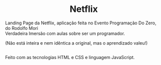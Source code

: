 <h1 align="center">Netflix</h1>

Landing Page da Netflix, aplicação feita no Evento Programação Do Zero, do Rodolfo Mori
<br>
Verdadeira Imersão com aulas sobre ser um programador.

(Não está inteira e nem idêntica a original, mas o aprendizado valeu!)

##

Feito com as tecnologias HTML e CSS e linguagem JavaScript.
